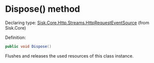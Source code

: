 <!--

Copyrights 2023 Sisk Framework - CypherPotato
Published under MIT license

!!! DO NOT EDIT THIS FILE !!!
This file was generated by a tool in the Sisk package. To edit the information in this documentation,
edit the XML documentation present in the Sisk source code.

-->


# Dispose() method

Declaring type: [Sisk.Core.Http.Streams.HttpRequestEventSource](/read?q=/contents/spec/Sisk.Core.Http.Streams.HttpRequestEventSource.md) (from Sisk.Core)


Definition:

```cs
public void Dispose()
```

Flushes and releases the used resources of this class instance.

